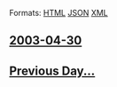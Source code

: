 
Formats: [HTML](2003/04/30/index.html)  [JSON](2003/04/30/index.json)  [XML](2003/04/30/index.xml)  

## [2003-04-30](/news/2003/04/30/index.md)

## [Previous Day...](/news/2003/04/29/index.md)

